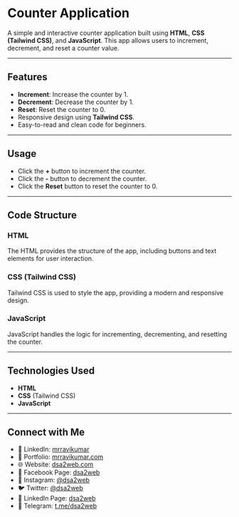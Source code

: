 # Counter Application

A simple and interactive counter application built using **HTML**, **CSS (Tailwind CSS)**, and **JavaScript**. This app allows users to increment, decrement, and reset a counter value.

---

## Features

- **Increment**: Increase the counter by 1.
- **Decrement**: Decrease the counter by 1.
- **Reset**: Reset the counter to 0.
- Responsive design using **Tailwind CSS**.
- Easy-to-read and clean code for beginners.

---

## Usage

- Click the **+** button to increment the counter.
- Click the **-** button to decrement the counter.
- Click the **Reset** button to reset the counter to 0.

---

## Code Structure

### HTML

The HTML provides the structure of the app, including buttons and text elements for user interaction.

### CSS (Tailwind CSS)

Tailwind CSS is used to style the app, providing a modern and responsive design.

### JavaScript

JavaScript handles the logic for incrementing, decrementing, and resetting the counter.

---

## Technologies Used

- **HTML**
- **CSS** (Tailwind CSS)
- **JavaScript**

---

## Connect with Me
- 🔗 LinkedIn: [mrravikumar](https://www.linkedin.com/in/mrravikumar)
- 🔗 Portfolio: [mrravikumar.com](https://www.mrravikumar.com)
- 🌐 Website: [dsa2web.com](https://www.dsa2web.com)
- 📘 Facebook Page: [dsa2web](https://www.facebook.com/dsa2web)
- 📸 Instagram: [@dsa2web](https://www.instagram.com/dsa2web)
- 🐦 Twitter: [@dsa2web](https://www.twitter.com/dsa2web)
- 📩 LinkedIn Page: [dsa2web](https://www.linkedin.com/company/dsa2web)
- 📢 Telegram: [t.me/dsa2web](https://t.me/dsa2web)
